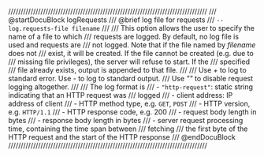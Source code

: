 ////////////////////////////////////////////////////////////////////////////////
/// @startDocuBlock logRequests
/// @brief log file for requests
/// `--log.requests-file filename`
///
/// This option allows the user to specify the name of a file to which
/// requests are logged. By default, no log file is used and requests are
/// not logged. Note that if the file named by *filename* does not
/// exist, it will be created. If the file cannot be created (e.g. due to
/// missing file privileges), the server will refuse to start. If the
/// specified
/// file already exists, output is appended to that file.
///
/// Use *+* to log to standard error. Use *-* to log to standard output.
/// Use *""* to disable request logging altogether.
///
/// The log format is
/// - `"http-request"`: static string indicating that an HTTP request was
/// logged
/// - client address: IP address of client
/// - HTTP method type, e.g. `GET`, `POST`
/// - HTTP version, e.g. `HTTP/1.1`
/// - HTTP response code, e.g. 200
/// - request body length in bytes
/// - response body length in bytes
/// - server request processing time, containing the time span between
/// fetching
///   the first byte of the HTTP request and the start of the HTTP response
/// @endDocuBlock
////////////////////////////////////////////////////////////////////////////////
